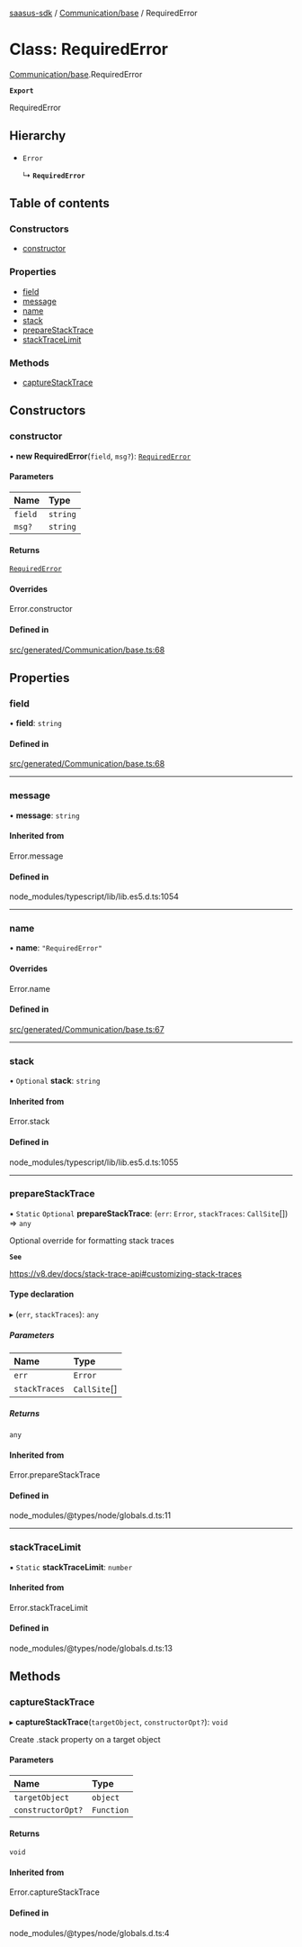 [saasus-sdk](../README.md) / [Communication/base](../modules/Communication_base.md) / RequiredError

# Class: RequiredError

[Communication/base](../modules/Communication_base.md).RequiredError

**`Export`**

RequiredError

## Hierarchy

- `Error`

  ↳ **`RequiredError`**

## Table of contents

### Constructors

- [constructor](Communication_base.RequiredError.md#constructor)

### Properties

- [field](Communication_base.RequiredError.md#field)
- [message](Communication_base.RequiredError.md#message)
- [name](Communication_base.RequiredError.md#name)
- [stack](Communication_base.RequiredError.md#stack)
- [prepareStackTrace](Communication_base.RequiredError.md#preparestacktrace)
- [stackTraceLimit](Communication_base.RequiredError.md#stacktracelimit)

### Methods

- [captureStackTrace](Communication_base.RequiredError.md#capturestacktrace)

## Constructors

### constructor

• **new RequiredError**(`field`, `msg?`): [`RequiredError`](Communication_base.RequiredError.md)

#### Parameters

| Name | Type |
| :------ | :------ |
| `field` | `string` |
| `msg?` | `string` |

#### Returns

[`RequiredError`](Communication_base.RequiredError.md)

#### Overrides

Error.constructor

#### Defined in

[src/generated/Communication/base.ts:68](https://github.com/saasus-platform/saasus-sdk-javascript/blob/997c544/src/generated/Communication/base.ts#L68)

## Properties

### field

• **field**: `string`

#### Defined in

[src/generated/Communication/base.ts:68](https://github.com/saasus-platform/saasus-sdk-javascript/blob/997c544/src/generated/Communication/base.ts#L68)

___

### message

• **message**: `string`

#### Inherited from

Error.message

#### Defined in

node_modules/typescript/lib/lib.es5.d.ts:1054

___

### name

• **name**: ``"RequiredError"``

#### Overrides

Error.name

#### Defined in

[src/generated/Communication/base.ts:67](https://github.com/saasus-platform/saasus-sdk-javascript/blob/997c544/src/generated/Communication/base.ts#L67)

___

### stack

• `Optional` **stack**: `string`

#### Inherited from

Error.stack

#### Defined in

node_modules/typescript/lib/lib.es5.d.ts:1055

___

### prepareStackTrace

▪ `Static` `Optional` **prepareStackTrace**: (`err`: `Error`, `stackTraces`: `CallSite`[]) => `any`

Optional override for formatting stack traces

**`See`**

https://v8.dev/docs/stack-trace-api#customizing-stack-traces

#### Type declaration

▸ (`err`, `stackTraces`): `any`

##### Parameters

| Name | Type |
| :------ | :------ |
| `err` | `Error` |
| `stackTraces` | `CallSite`[] |

##### Returns

`any`

#### Inherited from

Error.prepareStackTrace

#### Defined in

node_modules/@types/node/globals.d.ts:11

___

### stackTraceLimit

▪ `Static` **stackTraceLimit**: `number`

#### Inherited from

Error.stackTraceLimit

#### Defined in

node_modules/@types/node/globals.d.ts:13

## Methods

### captureStackTrace

▸ **captureStackTrace**(`targetObject`, `constructorOpt?`): `void`

Create .stack property on a target object

#### Parameters

| Name | Type |
| :------ | :------ |
| `targetObject` | `object` |
| `constructorOpt?` | `Function` |

#### Returns

`void`

#### Inherited from

Error.captureStackTrace

#### Defined in

node_modules/@types/node/globals.d.ts:4
